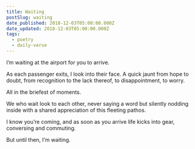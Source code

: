 ```yaml
---
title: Waiting
postSlug: waiting
date_published: 2018-12-03T05:00:00.000Z
date_updated: 2018-12-03T05:00:00.000Z
tags:
  - poetry
  - daily-verse
---
```


I’m waiting at the airport
for you to arrive.

As each passenger exits,
I look into their face.
A quick jaunt
from hope to doubt,
from recognition
to the lack thereof,
to disappointment,
to worry.

All in the briefest of moments.

We who wait look to each other,
never saying a word
but silently nodding inside
with a shared appreciation
of this fleeting pathos.

I know you’re coming,
and as soon as you arrive
life kicks into gear,
conversing and commuting.

But until then, I’m waiting.

